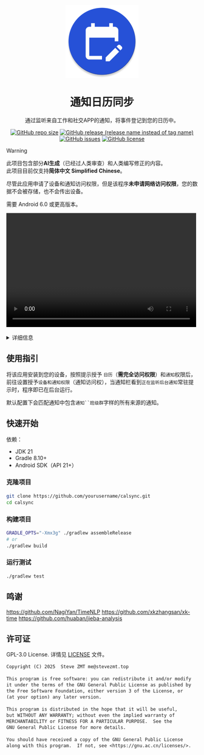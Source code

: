 
<div align="center">

![](app/src/main/res/mipmap-xxxhdpi/ic_launcher_round.webp)

# 通知日历同步
通过监听来自工作和社交APP的通知，将事件登记到您的日历中。

[![GitHub repo size](https://img.shields.io/github/repo-size/stevezmtstudios/calsync?style=flat-square)](#)
[![GitHub release (release name instead of tag name)](https://img.shields.io/github/v/release/stevezmtstudios/calsync?style=flat-square)](https://github.com/stevezmtstudios/calsync/releases)
[![GitHub issues](https://img.shields.io/github/issues/stevezmtstudios/calsync?style=flat-square)](#)
[![GitHub license](https://img.shields.io/github/license/stevezmtstudios/calsync?style=flat-square)](LICENSE)

</div>

> [!WARNING] 
> 此项目包含部分**AI生成**（已经过人类审查）和人类编写修正的内容。  
> 此项目目前仅支持**简体中文 Simplified Chinese**。

尽管此应用申请了设备和通知访问权限，但是该程序**未申请网络访问权限**，您的数据不会被存储，也不会传出设备。  

需要 Android 6.0 或更高版本。

<!-- <video src="https://sharepoint.cf.stevezmt.top/cdn/assets/self/calsync-intro.mp4" style="max-width:100%;height:auto" controls autoplay>
  您的浏览器不支持 video 标签。</video> -->
<video src="https://sharepoint.cf.stevezmt.top/cdn/assets/self/calsync-intro.mp4" controls="controls" width="500" height="300"></video>

<details>
<summary>详细信息</summary>

### 包名  
`top.stevezmt.calsync`

### SDK版本信息
minSDK: 23
tarSDK: 36

### 权限列表和说明  
- android.permission.READ_CALENDAR
  读取日历活动和详情  
  必需的权限，它用于添加到特定日历和链接到日历事件的通知提示。
- android.permission.WRITE_CALENDAR
  添加或修改日历活动  
  必需的权限，它用于添加到特定日历和链接到日历事件的通知提示。
- android.permission.FOREGROUND_SERVICE
  允许在前台运行服务  
  必需的权限，它用于在后台持续监听通知。若拒绝此权限，应用将无法持续运作。
- android.permission.FOREGROUND_SERVICE_DATA_SYNC
  允许在前台运行数据同步服务  
- android.permission.POST_NOTIFICATIONS
  允许发送通知  
  可选的权限，拒绝将导致您无法知晓哪些日历被更改或程序崩溃，也无法从通知中删除或编辑创建的日历。
- android.permission.QUERY_ALL_PACKAGES
  允许查询所有已安装的应用包  
  可选的权限，允许用户选取要检查通知的应用。若拒绝此权限，用户只能选择预设的应用包，或选择匹配所有通知来源。  
- top.stevezmt.calsync.DYNAMIC_RECEIVER_NOT_EXPORTED_PERMISSION
  允许动态注册未导出的广播接收器  
  该权限未运作

### 三方库
未引入任何三方库

</details>


## 使用指引
将该应用安装到您的设备，按照提示授予 `日历`（**需完全访问权限**）和`通知`权限后，前往设置授予`设备和通知权限`（通知访问权），当通知栏看到`正在监听后台通知`常驻提示时，程序即已在后台运行。

默认配置下会匹配通知中包含`通知``班级群`字样的所有来源的通知。


## 快速开始

依赖：
- JDK 21
- Gradle 8.10+
- Android SDK（API 21+）

### 克隆项目
```bash
git clone https://github.com/yourusername/calsync.git
cd calsync
```

### 构建项目
```bash
GRADLE_OPTS="-Xmx3g" ./gradlew assembleRelease
# or
./gradlew build
```

### 运行测试
```bash
./gradlew test
```

## 鸣谢

https://github.com/NagiYan/TimeNLP
https://github.com/xkzhangsan/xk-time
https://github.com/huaban/jieba-analysis

## 许可证

GPL-3.0 License. 详情见 [LICENSE](LICENSE) 文件。

```
Copyright (C) 2025  Steve ZMT me@stevezmt.top

This program is free software: you can redistribute it and/or modify
it under the terms of the GNU General Public License as published by
the Free Software Foundation, either version 3 of the License, or
(at your option) any later version.

This program is distributed in the hope that it will be useful,
but WITHOUT ANY WARRANTY; without even the implied warranty of
MERCHANTABILITY or FITNESS FOR A PARTICULAR PURPOSE.  See the
GNU General Public License for more details.

You should have received a copy of the GNU General Public License
along with this program.  If not, see <https://gnu.ac.cn/licenses/>.
```

